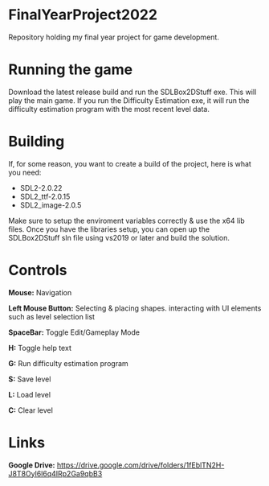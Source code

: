 # FinalYearProject2022
Repository holding my final year project for game development.

# Running the game
Download the latest release build and run the SDLBox2DStuff exe. This will play the main game.
If you run the Difficulty Estimation exe, it will run the difficulty estimation program with the most recent level data.

# Building
If, for some reason, you want to create a build of the project, here is what you need:
- SDL2-2.0.22
- SDL2_ttf-2.0.15
- SDL2_image-2.0.5

Make sure to setup the enviroment variables correctly & use the x64 lib files.
Once you have the libraries setup, you can open up the SDLBox2DStuff sln file using vs2019 or later and build the solution.

# Controls
**Mouse:** Navigation

**Left Mouse Button:** Selecting & placing shapes. interacting with UI elements such as level selection list

**SpaceBar:** Toggle Edit/Gameplay Mode

**H:** Toggle help text

**G:** Run difficulty estimation program

**S:** Save level

**L:** Load level

**C:** Clear level

# Links
**Google Drive:** https://drive.google.com/drive/folders/1fEblTN2H-J8T8Oyl6l6q4IRp2Ga9qbB3
